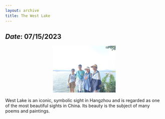 ```yaml
---
layout: archive
title: The West Lake
---
```


## *Date*: 07/15/2023

<figure>
  <center>
    <img src="/news/imgs/xihu.png" width="200"/>
  </center>
</figure>

West Lake is an iconic, symbolic sight in Hangzhou and is regarded as one of the most beautiful sights in China. Its beauty is the subject of many poems and paintings. 
